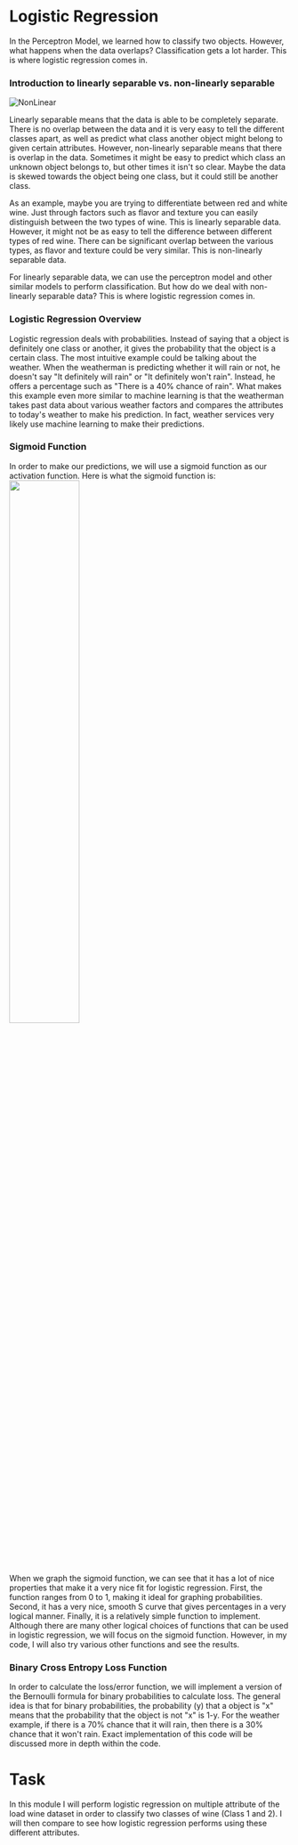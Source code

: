 # Logistic Regression
In the Perceptron Model, we learned how to classify two objects. However, what happens when the data overlaps? Classification gets a lot harder. This is where logistic regression comes in. 

### Introduction to linearly separable vs. non-linearly separable 
![NonLinear](https://external-content.duckduckgo.com/iu/?u=https%3A%2F%2Fmiro.medium.com%2Fmax%2F1542%2F1*5l08QfsUsrsOxcPzfDoStg.png&f=1&nofb=1)

Linearly separable means that the data is able to be completely separate. There is no overlap between the data and it is very easy to tell the different classes apart, as well as predict what class another object might belong to given certain attributes. However, non-linearly separable means that there is overlap in the data. Sometimes it might be easy to predict which class an unknown object belongs to, but other times it isn't so clear. Maybe the data is skewed towards the object being one class, but it could still be another class.

As an example, maybe you are trying to differentiate between red and white wine. Just through factors such as flavor and texture you can easily distinguish between the two types of wine. This is linearly separable data. However, it might not be as easy to tell the difference between different types of red wine. There can be significant overlap between the various types, as flavor and texture could be very similar. This is non-linearly separable data.

For linearly separable data, we can use the perceptron model and other similar models to perform classification. But how do we deal with non-linearly separable data? This is where logistic regression comes in.

### Logistic Regression Overview
Logistic regression deals with probabilities. Instead of saying that a object is definitely one class or another, it gives the probability that the object is a certain class. The most intuitive example could be talking about the weather. When the weatherman is predicting whether it will rain or not, he doesn't say "It definitely will rain" or "It definitely won't rain". Instead, he offers a percentage such as "There is a 40% chance of rain". What makes this example even more similar to machine learning is that the weatherman takes past data about various weather factors and compares the attributes to today's weather to make his prediction. In fact, weather services very likely use machine learning to make their predictions.

### Sigmoid Function
In order to make our predictions, we will use a sigmoid function as our activation function. Here is what the sigmoid function is: 
<img src="https://external-content.duckduckgo.com/iu/?u=https%3A%2F%2Fartificialintelligencestechnology.com%2Fwp-content%2Fuploads%2F2021%2F05%2Fsigmoid-function.png&f=1&nofb=1" width=50% height=50%>

When we graph the sigmoid function, we can see that it has a lot of nice properties that make it a very nice fit for logistic regression. First, the function ranges from 0 to 1, making it ideal for graphing probabilities. Second, it has a very nice, smooth S curve that gives percentages in a very logical manner. Finally, it is a relatively simple function to implement. Although there are many other logical choices of functions that can be used in logistic regression, we will focus on the sigmoid function. However, in my code, I will also try various other functions and see the results.

### Binary Cross Entropy Loss Function
In order to calculate the loss/error function, we will implement a version of the Bernoulli formula for binary probabilities to calculate loss. The general idea is that for binary probabilities, the probability (y) that a object is "x" means that the probability that the object is not "x" is 1-y. For the weather example, if there is a 70% chance that it will rain, then there is a 30% chance that it won't rain. Exact implementation of this code will be discussed more in depth within the code.

# Task
In this module I will perform logistic regression on multiple attribute of the load wine dataset in order to classify two classes of wine (Class 1 and 2). I will then compare to see how logistic regression performs using these different attributes.



